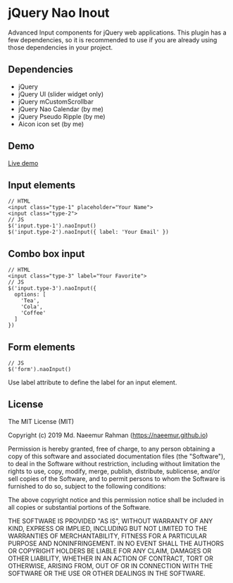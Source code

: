 ﻿# jQuery Nao Inout
Advanced Input components for jQuery web applications.
This plugin has a few dependencies, so it is recommended to use if you are already using those dependencies in your project.

## Dependencies
- jQuery
- jQuery UI (slider widget only)
- jQuery mCustomScrollbar
- jQuery Nao Calendar (by me)
- jQuery Pseudo Ripple (by me)
- Aicon icon set (by me)

## Demo
[Live demo](https://naeemur.github.io/jquery-nao-input/)

## Input elements
```
// HTML
<input class="type-1" placeholder="Your Name">
<input class="type-2">
// JS
$('input.type-1').naoInput()
$('input.type-2').naoInput({ label: 'Your Email' })
```

## Combo box input
```
// HTML
<input class="type-3" label="Your Favorite">
// JS
$('input.type-3').naoInput({
  options: [
    'Tea',
    'Cola',
    'Coffee'
  ]
})
```

## Form elements
```
// JS
$('form').naoInput()
```

Use label attribute to define the label for an input element.

## License
The MIT License (MIT)

Copyright (c) 2019 Md. Naeemur Rahman (https://naeemur.github.io)

Permission is hereby granted, free of charge, to any person obtaining a copy
of this software and associated documentation files (the "Software"), to deal
in the Software without restriction, including without limitation the rights
to use, copy, modify, merge, publish, distribute, sublicense, and/or sell
copies of the Software, and to permit persons to whom the Software is
furnished to do so, subject to the following conditions:

The above copyright notice and this permission notice shall be included in
all copies or substantial portions of the Software.

THE SOFTWARE IS PROVIDED "AS IS", WITHOUT WARRANTY OF ANY KIND, EXPRESS OR
IMPLIED, INCLUDING BUT NOT LIMITED TO THE WARRANTIES OF MERCHANTABILITY,
FITNESS FOR A PARTICULAR PURPOSE AND NONINFRINGEMENT. IN NO EVENT SHALL THE
AUTHORS OR COPYRIGHT HOLDERS BE LIABLE FOR ANY CLAIM, DAMAGES OR OTHER
LIABILITY, WHETHER IN AN ACTION OF CONTRACT, TORT OR OTHERWISE, ARISING FROM,
OUT OF OR IN CONNECTION WITH THE SOFTWARE OR THE USE OR OTHER DEALINGS IN
THE SOFTWARE.
